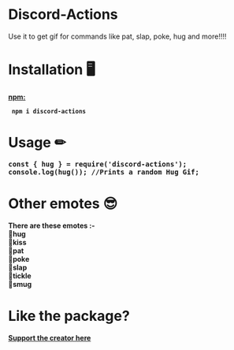 # Discord-Actions
Use it to get gif for commands like pat, slap, poke, hug and more!!!!

# Installation 🖥
<b><a href = "https://www.npmjs.com/package/discord-actions"> npm: </a><b> 
<p>
<code> npm i discord-actions </code>

# Usage ✏
<pre class = "prettyprint">
const { hug } = require('discord-actions');
console.log(hug()); //Prints a random Hug Gif;
</pre>
# Other emotes 😎
There are these emotes :- <br>
📝hug <br> 
📝kiss <br>
📝pat <br>
📝poke <br>
📝slap <br>
📝tickle <br>
📝smug <br>

# Like the package?
<a href = "https://www.buymeacoffee.com/TheRamann">
Support the creator here
</a>
